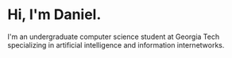 # Hi, I'm Daniel.
I'm an undergraduate computer science student at Georgia Tech specializing in artificial intelligence and information internetworks.